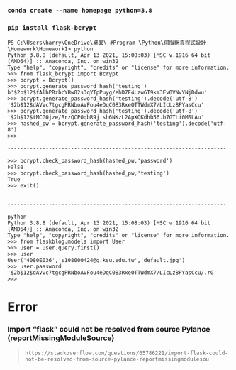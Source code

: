
### `conda create --name homepage python=3.8`

### `pip install flask-bcrypt`

```
PS C:\Users\harry\OneDrive\桌面\-#Program-\Python\伺服網頁程式設計\Homework\Homework1> python
Python 3.8.8 (default, Apr 13 2021, 15:08:03) [MSC v.1916 64 bit (AMD64)] :: Anaconda, Inc. on win32
Type "help", "copyright", "credits" or "license" for more information.
>>> from flask_bcrypt import Bcrypt
>>> bcrypt = Bcrypt()
>>> bcrypt.generate_password_hash('testing')
b'$2b$12$fAlhPRzbcYBw02s3qYTpPuyg/ehD7E4Lzw6T9kY3Ev0VNvYNjDdwu'
>>> bcrypt.generate_password_hash('testing').decode('utf-8')
'$2b$12$dAVvc7tgcgPRNboAVFou4eDqC083RxeOTTWdmX7/LIcLz8PYasCcu'
>>> bcrypt.generate_password_hash('testing').decode('utf-8')
'$2b$12$tMCG0jze/BrzQCP0qbR9j.sh6NKzL2ApXQKdhb56.b7GTLi0MSLAu'
>>> hashed_pw = bcrypt.generate_password_hash('testing').decode('utf-8')
>>>

---------------------------------------------------------------------

>>> bcrypt.check_password_hash(hashed_pw,'password')                     
False
>>> bcrypt.check_password_hash(hashed_pw,'testing')  
True
>>> exit()


---------------------------------------------------------------------

python
Python 3.8.8 (default, Apr 13 2021, 15:08:03) [MSC v.1916 64 bit (AMD64)] :: Anaconda, Inc. on win32
Type "help", "copyright", "credits" or "license" for more information.
>>> from flaskblog.models import User
>>> user = User.query.first()
>>> user 
User('4080E036','s108000424@g.ksu.edu.tw','default.jpg')
>>> user.password
'$2b$12$dAVvc7tgcgPRNboAVFou4eDqC083RxeOTTWdmX7/LIcLz8PYasCcu/.rG'
>>>

```


# Error 
### Import “flask” could not be resolved from source Pylance (reportMissingModuleSource)
> `https://stackoverflow.com/questions/65786221/import-flask-could-not-be-resolved-from-source-pylance-reportmissingmodulesou`

